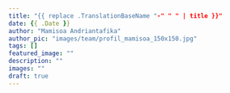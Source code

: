 ```yaml
---
title: "{{ replace .TranslationBaseName "-" " " | title }}"
date: {{ .Date }}
author: "Mamisoa Andriantafika"
author_pic: "images/team/profil_mamisoa_150x150.jpg"
tags: []
featured_image: ""
description: ""
images: ""
draft: true
---
```

